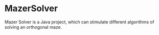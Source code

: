 # MazerSolver
Mazer Solver is a Java project, which can stimulate different algorithms of solving an orthogonal maze.
